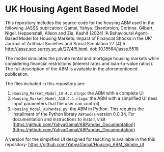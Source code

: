 # UK Housing Agent Based Model

This repository includes the source code for the housing ABM used in the following JASSS publication: Gamal, Yahya. Elsenbroich, Corinna. Gilbert, Nigel. Heppenstall, Alison and Zia, Kashif (2024) 'A Behavioural Agent-Based Model for Housing Markets: Impact of Financial Shocks in the UK' Journal of Artificial Societies and Social Simulation 27 (4) 5 <http://jasss.soc.surrey.ac.uk/27/4/5.html>. doi: 10.18564/jasss.5518

The model simulates the private rental and mortgage housing markets while considering financial restrictions (interest rates and loan-to-value ratios). The full description of the ABM is available in the aforementioned publication.

The files included in this repository are:

1. `Housing_Market_Model_18.4.2.nlogo`: the ABM with a complete UI
2. `Housing_Market_Model_A18.4.1.nlogo`: the ABM with a simplified UI (less input parameters that the user can control)
3. `Housing_Model_ABPandas.py`: the ABM in Python. This requires the installment of the Python library `ABPandas` version 0.0.34. For documentation and instructions to install, visit [https://github.com/YahyaGamal/ABPandas_Documentation](https://github.com/YahyaGamal/ABPandas_Documentation)

A version for the simplified UI designed for teaching is available in the this repository: <https://github.com/YahyaGamal/Housing_ABM_Simple_UI>



